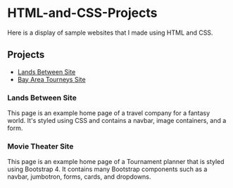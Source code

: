 # HTML-and-CSS-Projects

Here is a display of sample websites that I made using HTML and CSS.

## Projects

* [Lands Between Site](Basic_HTML_and_CSS/project/index.html)
* [Bay Area Tourneys Site](bootstrap4_project/bay_area_tourneys.html)

### Lands Between Site

This page is an example home page of a travel company for a fantasy world. It's styled using CSS and contains a navbar, image containers, and a form.

### Movie Theater Site

This page is an example home page of a Tournament planner that is styled using Bootstrap 4. It contains many Bootstrap components such as a navbar, jumbotron, forms, cards, and dropdowns.
